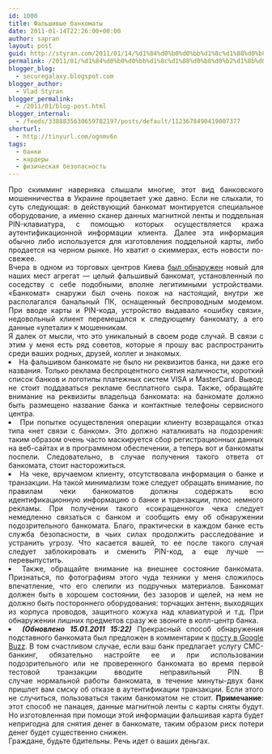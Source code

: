 ```yaml
---
id: 1000
title: Фальшивые банкоматы
date: 2011-01-14T22:26:00+00:00
author: sapran
layout: post
guid: http://styran.com/2011/01/14/%d1%84%d0%b0%d0%bb%d1%8c%d1%88%d0%b8%d0%b2%d1%8b%d0%b5-%d0%b1%d0%b0%d0%bd%d0%ba%d0%be%d0%bc%d0%b0%d1%82%d1%8b/
permalink: /2011/01/%d1%84%d0%b0%d0%bb%d1%8c%d1%88%d0%b8%d0%b2%d1%8b%d0%b5-%d0%b1%d0%b0%d0%bd%d0%ba%d0%be%d0%bc%d0%b0%d1%82%d1%8b/
blogger_blog:
  - securegalaxy.blogspot.com
blogger_author:
  - Vlad Styran
blogger_permalink:
  - /2011/01/blog-post.html
blogger_internal:
  - /feeds/3388835630659782197/posts/default/1123678490419007377
shorturl:
  - http://tinyurl.com/ognmv6n
tags:
  - банки
  - кардеры
  - физическая безопасность
---
```

<div style="text-align: justify;">
  Про скимминг наверняка слышали многие, этот вид банковского мошенничества в Украине процветает уже давно. Если не слыхали, то суть следующая: в действующий банкомат монтируется специальное оборудование, а именно сканер данных магнитной ленты и поддельная PIN-клавиатура, с помощью которых осуществляется кража аутентификационной информации клиента. Далее эта информация обычно либо используется для изготовления поддельной карты, либо продается на черном рынке. Но хватит о скиммерах, есть новости по-свежее.
</div>

<div style="text-align: justify;">
</div>

<div style="text-align: justify;">
  Вчера в одном из торговых центров Киева <a href="http://ura-inform.com/ru/capital/2011/01/12/bankomat">был обнаружен</a> новый для наших мест агрегат &#8212; целый фальшивый банкомат, установленный по соседству с себе подобными, вполне легитимными устройствами. &#171;Банкомат&#187; снаружи был очень похож на настоящий, внутри же располагался банальный ПК, оснащенный беспроводным модемом. При вводе карты и PIN-кода, устройство выдавало &#171;ошибку связи&#187;, недовольный клиент перемещался к следующему банкомату, а его данные &#171;улетали&#187; к мошенникам.
</div>

<div style="text-align: justify;">
</div>

<div style="text-align: justify;">
  Я далек от мысли, что это уникальный в своем роде случай. В связи с этим у меня есть ряд советов, которые я прошу вас распространить среди ваших родных, друзей, коллег и знакомых.
</div>

<li style="text-align: justify;">
  На фальшивом банкомате не было ни реквизитов банка, ни даже его названия. Только реклама беспроцентного снятия наличности, короткий список банков и логотипы платежных систем VISA и MasterCard. Вывод: не стоит поддаваться рекламе бесплатного сыра. Также, обращайте внимание на реквизиты владельца банкомата: на банкомате должно быть размещено название банка и контактные телефоны сервисного центра.
</li>
<li style="text-align: justify;">
  При попытке осуществления операции клиенту возвращался отказ типа &#171;нет связи с банком&#187;. Это должно наталкивать на подозрения: таким образом очень часто маскируется сбор регистрационных данных на веб-сайтах и в программном обеспечении, а теперь вот и банкоматы поспели. Следовательно, в случае получения такого ответа от банкомата, стоит насторожиться.
</li>
<li style="text-align: justify;">
  На чеке, вручаемом клиенту, отсутствовала информация о банке и транзакции. На такой минимализм тоже следует обращать внимание, по правилам чеки банкоматов должны содержать всю идентификационную информацию о банке и транзакции, плюс немного рекламы. При получении такого &#171;сокращенного&#187; чека следует немедленно связаться с банком и сообщить ему об обнаружении подозрительного банкомата. Благо, практически в каждом банке есть служба безопасности, в чьих силах продолжить расследование и устранить угрозу. Что касается вашей, то ее после такого случая следует заблокировать и сменить PIN-код, а еще лучше &#8212; перевыпустить.
</li>
<li style="text-align: justify;">
  Также, обращайте внимание на внешнее состояние банкомата. Признаться, по фотографиям этого чуда техники у меня сложилось впечатление, что его слепили из подручных материалов. Банкомат должен быть в хорошем состоянии, без зазоров и щелей, на нем не должно быть постороннего оборудования: торчащих антенн, выходящих из корпуса проводов, защитного кожуха над клавиатурой и т.д. При обнаружении лишних предметов сразу же звоните в колл-центр банка.
</li>
<li style="text-align: justify;">
  <b><i>(</i></b><i><b>Обновлено 15.01.2011 15:22)</b></i> Прекрасный способ обнаружения подставного банкомата был предложен в комментарии к <a href="http://www.google.com/buzz/sapran/dmBREBjbbLe/%D0%A4%D0%B0%D0%BB%D1%8C%D1%88%D0%B8%D0%B2%D1%8B%D0%B5-%D0%B1%D0%B0%D0%BD%D0%BA%D0%BE%D0%BC%D0%B0%D1%82">посту в Google Buzz</a>. В том счастливом случае, если ваш банк предлагает услугу СМС-банкинг, обязательно настройте ее и при использовании подозрительного или не проверенного банкомата во время первой тестовой транзакции вводите&nbsp;неправильный&nbsp;PIN. В случае&nbsp;нормальной&nbsp;работы банкомата, в течение минуты-двух банк пришлет вам смску об отказе в аутентификации транзакции. Если этого не случиться, пользоваться таким банкоматом не стоит. <b>Примечание</b>: этот способ не панацея, данные магнитной ленты с карты сняты будут. Но изготовленная при помощи этой информации фальшивая карта будет непригодна для снятия денег в банкомате, таким образом риск потери денег будет существенно снижен.
</li>

<div style="text-align: justify;">
  Граждане, будьте бдительны. Речь идет о ваших деньгах.
</div>

<div class="addtoany_share_save_container addtoany_content_bottom">
  <div class="a2a_kit a2a_kit_size_32 addtoany_list a2a_target" id="wpa2a_141">
    <a class="a2a_button_facebook" href="http://www.addtoany.com/add_to/facebook?linkurl=https%3A%2F%2Fblog.styran.com%2F2011%2F01%2F%25d1%2584%25d0%25b0%25d0%25bb%25d1%258c%25d1%2588%25d0%25b8%25d0%25b2%25d1%258b%25d0%25b5-%25d0%25b1%25d0%25b0%25d0%25bd%25d0%25ba%25d0%25be%25d0%25bc%25d0%25b0%25d1%2582%25d1%258b%2F&linkname=%D0%A4%D0%B0%D0%BB%D1%8C%D1%88%D0%B8%D0%B2%D1%8B%D0%B5%20%D0%B1%D0%B0%D0%BD%D0%BA%D0%BE%D0%BC%D0%B0%D1%82%D1%8B" title="Facebook" rel="nofollow" target="_blank"></a><a class="a2a_button_twitter" href="http://www.addtoany.com/add_to/twitter?linkurl=https%3A%2F%2Fblog.styran.com%2F2011%2F01%2F%25d1%2584%25d0%25b0%25d0%25bb%25d1%258c%25d1%2588%25d0%25b8%25d0%25b2%25d1%258b%25d0%25b5-%25d0%25b1%25d0%25b0%25d0%25bd%25d0%25ba%25d0%25be%25d0%25bc%25d0%25b0%25d1%2582%25d1%258b%2F&linkname=%D0%A4%D0%B0%D0%BB%D1%8C%D1%88%D0%B8%D0%B2%D1%8B%D0%B5%20%D0%B1%D0%B0%D0%BD%D0%BA%D0%BE%D0%BC%D0%B0%D1%82%D1%8B" title="Twitter" rel="nofollow" target="_blank"></a><a class="a2a_button_google_plus" href="http://www.addtoany.com/add_to/google_plus?linkurl=https%3A%2F%2Fblog.styran.com%2F2011%2F01%2F%25d1%2584%25d0%25b0%25d0%25bb%25d1%258c%25d1%2588%25d0%25b8%25d0%25b2%25d1%258b%25d0%25b5-%25d0%25b1%25d0%25b0%25d0%25bd%25d0%25ba%25d0%25be%25d0%25bc%25d0%25b0%25d1%2582%25d1%258b%2F&linkname=%D0%A4%D0%B0%D0%BB%D1%8C%D1%88%D0%B8%D0%B2%D1%8B%D0%B5%20%D0%B1%D0%B0%D0%BD%D0%BA%D0%BE%D0%BC%D0%B0%D1%82%D1%8B" title="Google+" rel="nofollow" target="_blank"></a><a class="a2a_button_linkedin" href="http://www.addtoany.com/add_to/linkedin?linkurl=https%3A%2F%2Fblog.styran.com%2F2011%2F01%2F%25d1%2584%25d0%25b0%25d0%25bb%25d1%258c%25d1%2588%25d0%25b8%25d0%25b2%25d1%258b%25d0%25b5-%25d0%25b1%25d0%25b0%25d0%25bd%25d0%25ba%25d0%25be%25d0%25bc%25d0%25b0%25d1%2582%25d1%258b%2F&linkname=%D0%A4%D0%B0%D0%BB%D1%8C%D1%88%D0%B8%D0%B2%D1%8B%D0%B5%20%D0%B1%D0%B0%D0%BD%D0%BA%D0%BE%D0%BC%D0%B0%D1%82%D1%8B" title="LinkedIn" rel="nofollow" target="_blank"></a><a class="a2a_dd addtoany_share_save" href="https://www.addtoany.com/share"></a>
  </div>
</div>